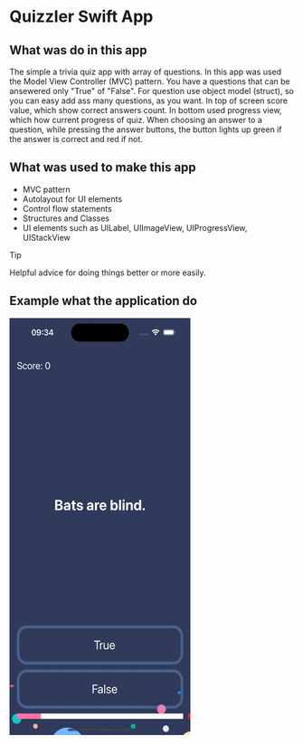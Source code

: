 #  Quizzler Swift App

## What was do in this app

The simple a trivia quiz app with array of questions. In this app was used the Model View Controller (MVC) pattern. You have a questions that can be ansewered only "True" of "False". For question use object model (struct), so you can easy add ass many questions, as you want. In top of screen score value, which show correct answers count. In bottom used progress view, which how current progress of quiz. When choosing an answer to a question, while pressing the answer buttons, the button lights up green if the answer is correct and red if not. 

## What was used to make this app

* MVC pattern
* Autolayout for UI elements
* Control flow statements
* Structures and Classes
* UI elements such as UILabel, UIImageView, UIProgressView, UIStackView

> [!TIP]
> Helpful advice for doing things better or more easily.

## Example what the application do

![Quizzler app example of work.](Documentation/quizzler_screenrecord.gif)
